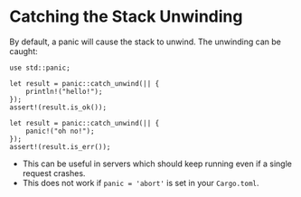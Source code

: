 # Catching the Stack Unwinding

By default, a panic will cause the stack to unwind. The unwinding can be caught:

```rust,editable
use std::panic;

let result = panic::catch_unwind(|| {
    println!("hello!");
});
assert!(result.is_ok());

let result = panic::catch_unwind(|| {
    panic!("oh no!");
});
assert!(result.is_err());
```

* This can be useful in servers which should keep running even if a single
  request crashes.
* This does not work if `panic = 'abort'` is set in your `Cargo.toml`.
